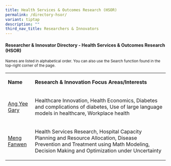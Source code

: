 ```yaml
---
title: Health Services & Outcomes Research (HSOR)
permalink: /directory-hsor/
variant: tiptap
description: ""
third_nav_title: Researchers & Innovators
---
```

<h4><strong>Researcher &amp; Innovator Directory - Health Services &amp; Outcomes Research (HSOR)</strong></h4>
<p><sup>Names are listed in alphabetical order. You can also use the Search function found in the top-right corner of the page.</sup>
</p>
<p></p>
<table style="minWidth: 50px">
<colgroup>
<col>
<col>
</colgroup>
<tbody>
<tr>
<td rowspan="1" colspan="1">
<p><strong>Name</strong>
</p>
</td>
<td rowspan="1" colspan="1">
<p><strong>Research&nbsp;&amp; Innovation&nbsp;Focus Areas/Interests</strong>
</p>
</td>
</tr>
<tr>
<td rowspan="1" colspan="1">
<p><a href="/files/Researcher Directory/HSOR/Gary_Ang_NHG_edited_Jun_2025.pdf" rel="noopener nofollow" target="_blank">Ang Yee Gary</a>
</p>
</td>
<td rowspan="1" colspan="1">
<p>Healthcare Innovation, Health Economics, Diabetes and complications of
diabetes, Use of large language models in healthcare, Workplace health</p>
</td>
</tr>
<tr>
<td rowspan="1" colspan="1">
<p><a href="/files/Researcher Directory/HSOR/Meng_Fanwen_NHG_edited_Jun_2025.pdf" rel="noopener nofollow" target="_blank">Meng Fanwen</a>
</p>
</td>
<td rowspan="1" colspan="1">
<p>Health Services Research, Hospital Capacity Planning and Resource Allocation,
Disease Prevention and Treatment using Math Modeling, Decision Making and
Optimization under Uncertainty</p>
</td>
</tr>
</tbody>
</table>
<p></p>
